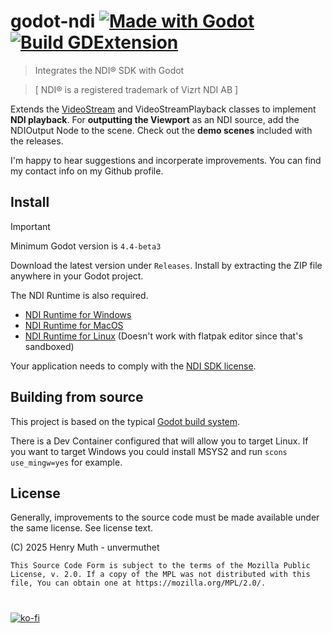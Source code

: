 # godot-ndi [![Made with Godot](https://img.shields.io/badge/Made%20with-Godot-478CBF?style=flat&logo=godot%20engine&logoColor=white)](https://godotengine.org) [![Build GDExtension](https://github.com/unvermuthet/godot-ndi/actions/workflows/builds.yml/badge.svg)](https://github.com/unvermuthet/godot-ndi/actions/workflows/builds.yml)

> Integrates the NDI® SDK with Godot

> [ NDI® is a registered trademark of Vizrt NDI AB ]

Extends the [VideoStream](https://docs.godotengine.org/en/stable/classes/class_videostream.html) and VideoStreamPlayback classes to implement **NDI playback**.
For **outputting the Viewport** as an NDI source, add the NDIOutput Node to the scene.
Check out the **demo scenes** included with the releases.

I'm happy to hear suggestions and incorperate improvements. You can find my contact info on my Github profile. 

<!-- [![Static Badge](https://img.shields.io/badge/unvermuthet-gray?style=flat&logo=discord&logoColor=white&labelColor=%235865F2)](https://discord.com/users/203583245223198722) -->

## Install

> [!IMPORTANT]
> Minimum Godot version is `4.4-beta3`

Download the latest version under `Releases`. Install by extracting the ZIP file anywhere in your Godot project.

The NDI Runtime is also required.
- [NDI Runtime for Windows](http://ndi.link/NDIRedistV6)
- [NDI Runtime for MacOS](http://ndi.link/NDIRedistV6Apple)
- [NDI Runtime for Linux](https://github.com/DistroAV/DistroAV/wiki/1.-Installation#linux) (Doesn't work with flatpak editor since that's sandboxed)

Your application needs to comply with the [NDI SDK license](http://ndi.link/ndisdk_license).

## Building from source

This project is based on the typical [Godot build system](https://docs.godotengine.org/en/latest/contributing/development/compiling/).

There is a Dev Container configured that will allow you to target Linux.
If you want to target Windows you could install MSYS2 and run `scons use_mingw=yes` for example.

## License

Generally, improvements to the source code must be made available under the same license. See license text.

(C) 2025 Henry Muth - unvermuthet

    This Source Code Form is subject to the terms of the Mozilla Public
    License, v. 2.0. If a copy of the MPL was not distributed with this
    file, You can obtain one at https://mozilla.org/MPL/2.0/.

#

[![ko-fi](https://ko-fi.com/img/githubbutton_sm.svg)](https://ko-fi.com/I2I51A7ZC3)
